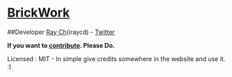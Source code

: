 # [BrickWork](http://iraycd.com/brickwork/)

##Developer
[Ray Ch](https://github.com/iraycd)(iraycd) - [Twitter](https://twitter.com/iraycd)

**If you want to [contribute](https://github.com/iraycd/brickwork). Please Do.**

Licensed : MIT - In simple give credits somewhere in the website and use it. :)
